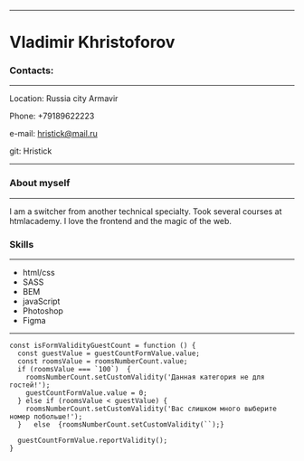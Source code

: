 ******
# Vladimir Khristoforov
### Contacts:
***
Location: Russia city Armavir

Phone: +79189622223

e-mail: hristick@mail.ru

git: Hristick
***
### About myself
***
I am a switcher from another technical specialty. Took several courses at htmlacademy. I love the frontend and the magic of the web.
### Skills
***
* html/css
* SASS
* BEM
* javaScript
* Photoshop
* Figma
***
```
const isFormValidityGuestCount = function () {
  const guestValue = guestCountFormValue.value;
  const roomsValue = roomsNumberCount.value;
  if (roomsValue === `100`)  {
    roomsNumberCount.setCustomValidity('Данная категория не для гостей!');
    guestCountFormValue.value = 0;
  } else if (roomsValue < guestValue) {
    roomsNumberCount.setCustomValidity('Вас слишком много выберите номер побольше!');
  }   else  {roomsNumberCount.setCustomValidity(``);}

  guestCountFormValue.reportValidity();
}
```
